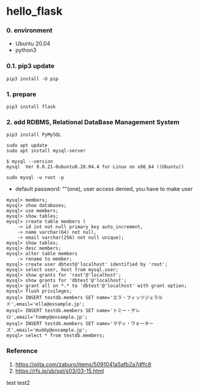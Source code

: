 # hello_flask

### 0. environment
- Ubuntu 20.04
- python3

### 0.1. pip3 update
```
pip3 install -U pip
```

### 1. prepare
```
pip3 install flask
```

### 2. add RDBMS, Relational DataBase Management System
```
pip3 install PyMySQL
```

```
sudo apt update
sudo apt install mysql-server
```

```
$ mysql --version
mysql  Ver 8.0.21-0ubuntu0.20.04.4 for Linux on x86_64 ((Ubuntu))
```

```
sudo mysql -u root -p
```
- default password: ""(one), user access denied, you have to make user

```
mysql> members;
mysql> show databases;
mysql> use members;
mysql> show tables;
mysql> create table members (
    -> id int not null primary key auto_increment,
    -> name varchar(64) not null,
    -> email varchar(256) not null unique);
mysql> show tables;
mysql> desc members;
mysql> alter table members
    -> rename to member;
mysql> create user dbtest@'localhost' identified by 'root';
mysql> select user, host from mysql.user;
mysql> show grants for 'root'@'localhost';
mysql> show grants for 'dbtest'@'localhost';
mysql> grant all on *.* to 'dbtest'@'localhost' with grant option;
mysql> flush privileges;
mysql> INSERT testdb.members SET name='エラ・フィッツジェラルド',email='ella@exsample.jp';
mysql> INSERT testdb.members SET name='トミー・ゲレロ',email='tommy@exsample.jp';
mysql> INSERT testdb.members SET name='マディ・ウォーターズ',email='muddy@exsample.jp';
mysql> select * from testdb.members;
```

### Reference
1. https://qiita.com/zaburo/items/5091041a5afb2a7dffc8
2. https://rfs.jp/sb/sql/s03/03-15.html

test
test2
